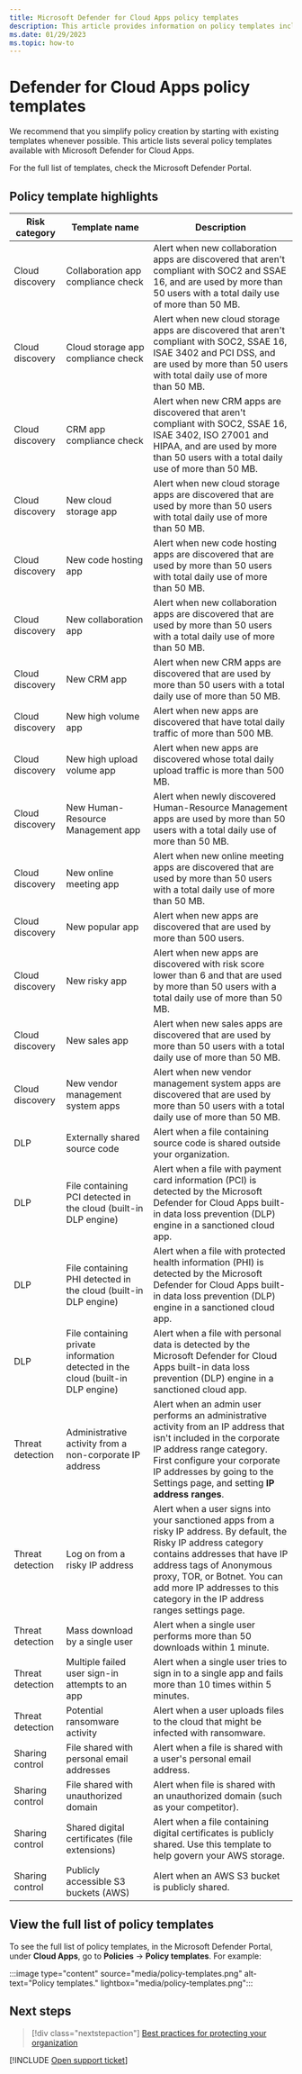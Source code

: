```yaml
---
title: Microsoft Defender for Cloud Apps policy templates
description: This article provides information on policy templates included in Microsoft Defender for Cloud Apps.
ms.date: 01/29/2023
ms.topic: how-to
---
```


# Defender for Cloud Apps policy templates

We recommend that you simplify policy creation by starting with existing templates whenever possible. This article lists several policy templates available with Microsoft Defender for Cloud Apps. 

For the full list of templates, check the Microsoft Defender Portal.



## Policy template highlights

|Risk category|Template name|Description|
|-----|----|----|
|Cloud discovery|Collaboration app compliance check|Alert when new collaboration apps are discovered that aren't compliant with SOC2 and SSAE 16, and are used by more than 50 users with a total daily use of more than 50 MB.|
|Cloud discovery|Cloud storage app compliance check|Alert when new cloud storage apps are discovered that aren't compliant with SOC2, SSAE 16, ISAE 3402 and PCI DSS, and are used by more than 50 users with total daily use of more than 50 MB.|
|Cloud discovery|CRM app compliance check|Alert when new CRM apps are discovered that aren't compliant with SOC2, SSAE 16, ISAE 3402, ISO 27001 and HIPAA, and are used by more than 50 users with a total daily use of more than 50 MB.|
|Cloud discovery|New cloud storage app|Alert when new cloud storage apps are discovered that are used by more than 50 users with total daily use of more than 50 MB.|
|Cloud discovery|New code hosting app|Alert when new code hosting apps are discovered that are used by more than 50 users with total daily use of more than 50 MB.|
|Cloud discovery|New collaboration app|Alert when new collaboration apps are discovered that are used by more than 50 users with a total daily use of more than 50 MB.|
|Cloud discovery|New CRM app|Alert when new CRM apps are discovered that are used by more than 50 users with a total daily use of more than 50 MB.|
|Cloud discovery|New high volume app|Alert when new apps are discovered that have total daily traffic of more than 500 MB.|
|Cloud discovery|New high upload volume app|Alert when new apps are discovered whose total daily upload traffic is more than 500 MB.|
|Cloud discovery|New Human-Resource Management app|Alert when newly discovered Human-Resource Management apps are used by more than 50 users with a total daily use of more than 50 MB.|
|Cloud discovery|New online meeting app|Alert when new online meeting apps are discovered that are used by more than 50 users with a total daily use of more than 50 MB.|
|Cloud discovery|New popular app|Alert when new apps are discovered that are used by more than 500 users.|
|Cloud discovery|New risky app|Alert when new apps are discovered with risk score lower than 6 and that are used by more than 50 users with a total daily use of more than 50 MB.|
|Cloud discovery|New sales app|Alert when new sales apps are discovered that are used by more than 50 users with a total daily use of more than 50 MB.|
|Cloud discovery|New vendor management system apps|Alert when new vendor management system apps are discovered that are used by more than 50 users with a total daily use of more than 50 MB.|
|DLP|Externally shared source code|Alert when a file containing source code is shared outside your organization.|
|DLP|File containing PCI detected in the cloud (built-in DLP engine)|Alert when a file with payment card information (PCI) is detected by the Microsoft Defender for Cloud Apps built-in data loss prevention (DLP) engine in a sanctioned cloud app.|
|DLP|File containing PHI detected in the cloud (built-in DLP engine)|Alert when a file with protected health information (PHI) is detected by the Microsoft Defender for Cloud Apps built-in data loss prevention (DLP) engine in a sanctioned cloud app.|
|DLP|File containing private information detected in the cloud (built-in DLP engine)|Alert when a file with personal data is detected by the Microsoft Defender for Cloud Apps built-in data loss prevention (DLP) engine in a sanctioned cloud app.|
|Threat detection|Administrative activity from a non-corporate IP address|Alert when an admin user performs an administrative activity from an IP address that isn't included in the corporate IP address range category. First configure your corporate IP addresses by going to the Settings page, and setting **IP address ranges**.|
|Threat detection|Log on from a risky IP address|Alert when a user signs into your sanctioned apps from a risky IP address. By default, the Risky IP address category contains addresses that have IP address tags of Anonymous proxy, TOR, or Botnet. You can add more IP addresses to this category in the IP address ranges settings page.|
|Threat detection|Mass download by a single user|Alert when a single user performs more than 50 downloads within 1 minute.|
|Threat detection|Multiple failed user sign-in attempts to an app|Alert when a single user tries to sign in to a single app and fails more than 10 times within 5 minutes.|
|Threat detection|Potential ransomware activity|Alert when a user uploads files to the cloud that might be infected with ransomware.|
|Sharing control|File shared with personal email addresses|Alert when a file is shared with a user's personal email address.|
|Sharing control|File shared with unauthorized domain|Alert when file is shared with an unauthorized domain (such as your competitor).|
|Sharing control|Shared digital certificates (file extensions)|Alert when a file containing digital certificates is publicly shared. Use this template to help govern your AWS storage.|
|Sharing control|Publicly accessible S3 buckets (AWS)|Alert when an AWS S3 bucket is publicly shared.|

## View the full list of policy templates

To see the full list of policy templates, in the Microsoft Defender Portal, under **Cloud Apps**, go to **Policies** -> **Policy templates**. For example:

:::image type="content" source="media/policy-templates.png" alt-text="Policy templates." lightbox="media/policy-templates.png":::

## Next steps

> [!div class="nextstepaction"]
> [Best practices for protecting your organization](best-practices.md)


[!INCLUDE [Open support ticket](includes/support.md)]
